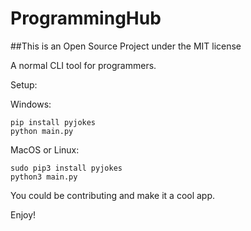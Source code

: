 # ProgrammingHub

##This is an Open Source Project under the MIT license

A normal CLI tool for programmers.

Setup:

Windows:
```
pip install pyjokes
python main.py
```
MacOS or Linux: 
```
sudo pip3 install pyjokes
python3 main.py
```

You could be contributing and make it a cool app.

Enjoy!
